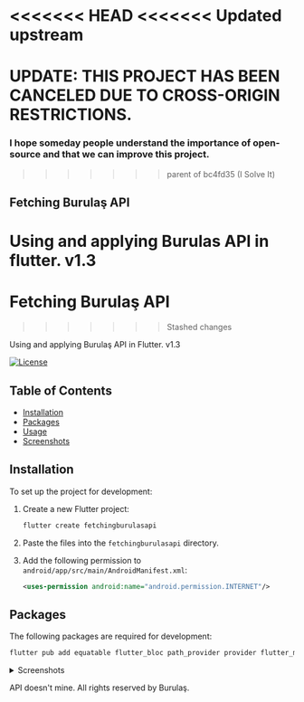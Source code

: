 <<<<<<< HEAD
<<<<<<< Updated upstream
=======
# UPDATE: THIS PROJECT HAS BEEN CANCELED DUE TO CROSS-ORIGIN RESTRICTIONS.
### I hope someday people understand the importance of open-source and that we can improve this project.

>>>>>>> parent of bc4fd35 (I Solve It)
## Fetching Burulaş API
Using and applying Burulas API in flutter. v1.3 
=======
# Fetching Burulaş API
>>>>>>> Stashed changes

Using and applying Burulaş API in Flutter. v1.3

[![License](https://img.shields.io/github/license/erenbozaci/FetchingBurulasAPI)](LICENSE)

## Table of Contents
- [Installation](#installation)
- [Packages](#packages)
- [Usage](#usage)
- [Screenshots](#screenshots)

## Installation

To set up the project for development:

1. Create a new Flutter project:
    ```sh
    flutter create fetchingburulasapi
    ```

2. Paste the files into the `fetchingburulasapi` directory.

3. Add the following permission to `android/app/src/main/AndroidManifest.xml`:
    ```xml
    <uses-permission android:name="android.permission.INTERNET"/>
    ```

## Packages

The following packages are required for development:
```sh
flutter pub add equatable flutter_bloc path_provider provider flutter_map latlong2 http flutter_map_marker_popup sliding_up_panel contained_tab_bar_view flutter_launcher_icons collection sqflite path
```

<details>
<summary>Screenshots</summary>

## Screenshots
![Ana Sayfa](https://github.com/user-attachments/assets/2a09f54a-89d6-44b5-9846-dda22f11e2a6)
![Otobüs Bilgi](https://github.com/user-attachments/assets/3d1428ea-ee4d-498b-bb35-34e53d1ce347)
![Harita](https://github.com/user-attachments/assets/c9916c8c-dc38-477f-b089-a5d395c0af95)
![Durak Bilgi](https://github.com/erenbozaci/FetchingBurulasAPI/assets/42115597/e34f339d-2c84-4ed4-9dec-dd17dc915f50)
![Favoriler](https://github.com/user-attachments/assets/6ff22703-f500-48bd-b444-1ff323cace5d)

</details>

API doesn't mine. All rights reserved by Burulaş.

